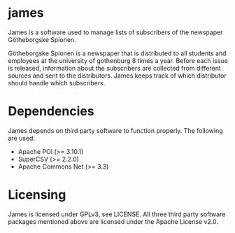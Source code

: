 james
=====

James is a software used to manage lists of subscribers of the newspaper Götheborgske Spionen. 

Götheborgske Spionen is a newspaper that is distributed to all students and employees at the university of gothenburg 8 times a year. Before each issue is released, information about the subscribers are collected from different sources and sent to the distributors. James keeps track of which distributor should handle which subscribers.

Dependencies
============
James depends on third party software to function properly. The following are used:
* Apache POI (>= 3.10.1)
* SuperCSV (>= 2.2.0)
* Apache Commons Net (>= 3.3)

Licensing
=========
James is licensed under GPLv3, see LICENSE. All three third party software packages
mentioned above are licensed under the Apache License v2.0.

